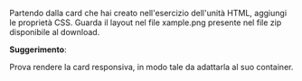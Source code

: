 Partendo dalla card che hai creato nell'esercizio dell'unità HTML, aggiungi le proprietà CSS. Guarda il layout nel file xample.png presente nel file zip disponibile al download.

**Suggerimento**:

Prova rendere la card responsiva, in modo tale da adattarla al suo container.
